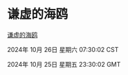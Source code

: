 # 谦虚的海鸥
[谦虚的海鸥](http://219.139.197.74:56308/qxdho/course/base/hotlink/index.php)

2024年 10月 26日 星期六 07:30:02 CST

2024年 10月 25日 星期五 23:30:02 GMT
